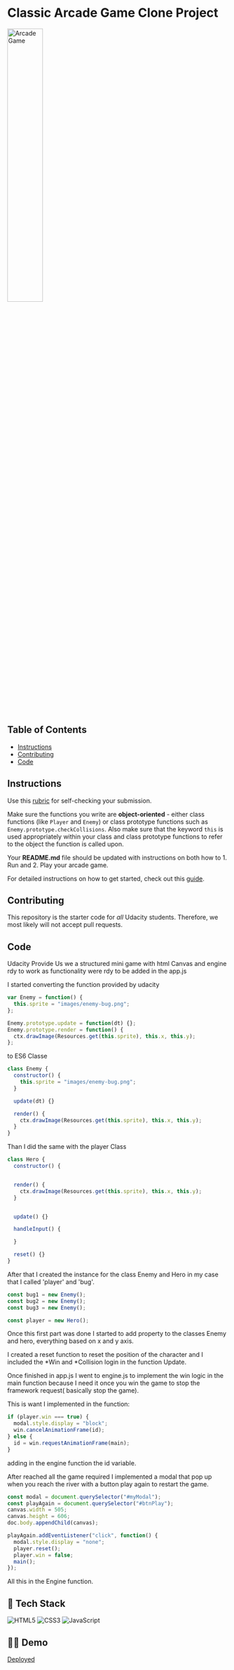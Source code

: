 # Classic Arcade Game Clone Project

<img src="https://res.cloudinary.com/mike88/image/upload/v1642162115/Arcade_Game_rwgq2n.jpg" title="Arcade Game" alt="Arcade Game" width="40%"/>


## Table of Contents

- [Instructions](#instructions)
- [Contributing](#contributing)
- [Code](#code)

## Instructions

Use this [rubric](https://review.udacity.com/#!/rubrics/15/view) for self-checking your submission.

Make sure the functions you write are **object-oriented** - either class functions (like `Player` and `Enemy`) or class prototype functions such as `Enemy.prototype.checkCollisions`. Also make sure that the keyword `this` is used appropriately within your class and class prototype functions to refer to the object the function is called upon.

Your **README.md** file should be updated with instructions on both how to 1. Run and 2. Play your arcade game.

For detailed instructions on how to get started, check out this [guide](https://docs.google.com/document/d/1v01aScPjSWCCWQLIpFqvg3-vXLH2e8_SZQKC8jNO0Dc/pub?embedded=true).

## Contributing

This repository is the starter code for _all_ Udacity students. Therefore, we most likely will not accept pull requests.

## Code

Udacity Provide Us we a structured mini game with html Canvas and engine rdy to work as functionality were rdy to be added in the app.js

I started converting the function provided by udacity

```javascript
var Enemy = function() {
  this.sprite = "images/enemy-bug.png";
};

Enemy.prototype.update = function(dt) {};
Enemy.prototype.render = function() {
  ctx.drawImage(Resources.get(this.sprite), this.x, this.y);
};
```

to ES6 Classe

```javascript
class Enemy {
  constructor() {
    this.sprite = "images/enemy-bug.png";
  }

  update(dt) {}

  render() {
    ctx.drawImage(Resources.get(this.sprite), this.x, this.y);
  }
}
```

Than I did the same with the player Class

```javascript
class Hero {
  constructor() {


  render() {
    ctx.drawImage(Resources.get(this.sprite), this.x, this.y);
  }


  update() {}

  handleInput() {

  }

  reset() {}
}
```

After that I created the instance for the class Enemy and Hero in my case that I called
'player' and 'bug'.

```javascript
const bug1 = new Enemy();
const bug2 = new Enemy();
const bug3 = new Enemy();

const player = new Hero();
```

Once this first part was done I started to add property to the classes Enemy and hero, everything based on
x and y axis.

I created a reset function to reset the position of the character and I included the *Win and *Collision login in the function Update.

Once finished in app.js I went to engine.js to implement the win logic in the main function because I need it once you win the game to stop the framework request( basically stop the game).

This is want I implemented in the function:

```javascript
if (player.win === true) {
  modal.style.display = "block";
  win.cancelAnimationFrame(id);
} else {
  id = win.requestAnimationFrame(main);
}
```

adding in the engine function the id variable.

After reached all the game required I implemented a modal that pop up when you reach the river with a button play again to restart the game.

```javascript
const modal = document.querySelector("#myModal");
const playAgain = document.querySelector("#btnPlay");
canvas.width = 505;
canvas.height = 606;
doc.body.appendChild(canvas);

playAgain.addEventListener("click", function() {
  modal.style.display = "none";
  player.reset();
  player.win = false;
  main();
});
```

All this in the Engine function.

## 🥞 Tech Stack

![HTML5](https://img.shields.io/badge/html5-%23E34F26.svg?style=for-the-badge&logo=html5&logoColor=white)
![CSS3](https://img.shields.io/badge/css3-%231572B6.svg?style=for-the-badge&logo=css3&logoColor=white)
![JavaScript](https://img.shields.io/badge/javascript-%23323330.svg?style=for-the-badge&logo=javascript&logoColor=%23F7DF1E)


## 🚀🚀 Demo

<a href="https://newbiewebdev.github.io/Arcade-Game-Udacity/">Deployed</a> 






